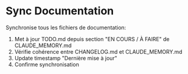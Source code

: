 # Sync Documentation

Synchronise tous les fichiers de documentation:

1. Met à jour TODO.md depuis section "EN COURS / À FAIRE" de CLAUDE_MEMORY.md
2. Vérifie cohérence entre CHANGELOG.md et CLAUDE_MEMORY.md
3. Update timestamp "Dernière mise à jour"
4. Confirme synchronisation
